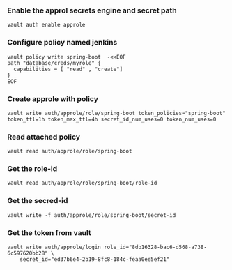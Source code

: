 ### Enable the approl secrets engine and secret path
```
vault auth enable approle
```

### Configure policy named jenkins
```
vault policy write spring-boot  -<<EOF
path "database/creds/myrole" {
  capabilities = [ "read" , "create"]
}
EOF
```
### Create approle with policy
```
vault write auth/approle/role/spring-boot token_policies="spring-boot" token_ttl=1h token_max_ttl=4h secret_id_num_uses=0 token_num_uses=0
```
### Read attached policy
```
vault read auth/approle/role/spring-boot
```
### Get the role-id
```
vault read auth/approle/role/spring-boot/role-id
```
### Get the secred-id
```
vault write -f auth/approle/role/spring-boot/secret-id
```
### Get the token from vault
```
vault write auth/approle/login role_id="8db16328-bac6-d568-a738-6c597620bb28" \
    secret_id="ed37b6e4-2b19-8fc8-184c-feaa0ee5ef21"
```
